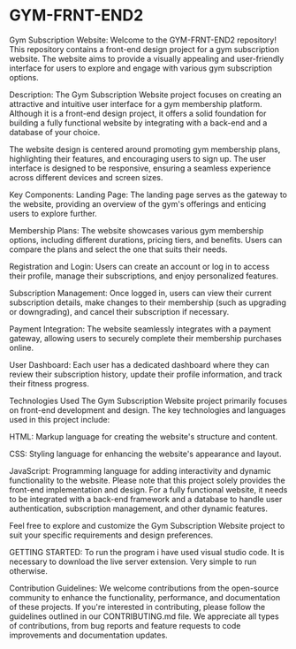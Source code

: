# GYM-FRNT-END2
Gym Subscription Website: 
Welcome to the GYM-FRNT-END2 repository! This repository contains a front-end design project for a gym subscription website. The website aims to provide a visually appealing and user-friendly interface for users to explore and engage with various gym subscription options.

Description: 
The Gym Subscription Website project focuses on creating an attractive and intuitive user interface for a gym membership platform. Although it is a front-end design project, it offers a solid foundation for building a fully functional website by integrating with a back-end and a database of your choice.

The website design is centered around promoting gym membership plans, highlighting their features, and encouraging users to sign up. The user interface is designed to be responsive, ensuring a seamless experience across different devices and screen sizes.

Key Components: 
Landing Page: The landing page serves as the gateway to the website, providing an overview of the gym's offerings and enticing users to explore further.

Membership Plans: The website showcases various gym membership options, including different durations, pricing tiers, and benefits. Users can compare the plans and select the one that suits their needs.

Registration and Login: Users can create an account or log in to access their profile, manage their subscriptions, and enjoy personalized features.

Subscription Management: Once logged in, users can view their current subscription details, make changes to their membership (such as upgrading or downgrading), and cancel their subscription if necessary.

Payment Integration: The website seamlessly integrates with a payment gateway, allowing users to securely complete their membership purchases online.

User Dashboard: Each user has a dedicated dashboard where they can review their subscription history, update their profile information, and track their fitness progress.

Technologies Used
The Gym Subscription Website project primarily focuses on front-end development and design. The key technologies and languages used in this project include:

HTML: Markup language for creating the website's structure and content.

CSS: Styling language for enhancing the website's appearance and layout.

JavaScript: Programming language for adding interactivity and dynamic functionality to the website.
Please note that this project solely provides the front-end implementation and design. For a fully functional website, it needs to be integrated with a back-end framework and a database to handle user authentication, subscription management, and other dynamic features.

Feel free to explore and customize the Gym Subscription Website project to suit your specific requirements and design preferences.


GETTING STARTED: To run the program i have used visual studio code. It is necessary to download the live server extension. Very simple to run otherwise.

Contribution Guidelines: 
We welcome contributions from the open-source community to enhance the functionality, performance, and documentation of these projects. If you're interested in contributing, please follow the guidelines outlined in our CONTRIBUTING.md file. We appreciate all types of contributions, from bug reports and feature requests to code improvements and documentation updates.

